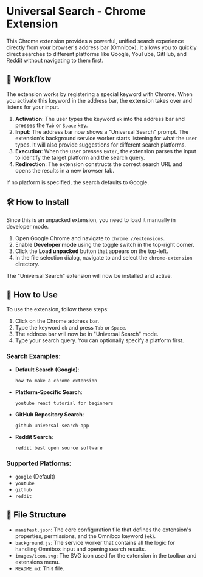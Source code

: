 #  Universal Search - Chrome Extension

This Chrome extension provides a powerful, unified search experience directly from your browser's address bar (Omnibox). It allows you to quickly direct searches to different platforms like Google, YouTube, GitHub, and Reddit without navigating to them first.

## 🚀 Workflow

The extension works by registering a special keyword with Chrome. When you activate this keyword in the address bar, the extension takes over and listens for your input.

1.  **Activation**: The user types the keyword `ek` into the address bar and presses the `Tab` or `Space` key.
2.  **Input**: The address bar now shows a "Universal Search" prompt. The extension's background service worker starts listening for what the user types. It will also provide suggestions for different search platforms.
3.  **Execution**: When the user presses `Enter`, the extension parses the input to identify the target platform and the search query.
4.  **Redirection**: The extension constructs the correct search URL and opens the results in a new browser tab.

If no platform is specified, the search defaults to Google.

## 🛠️ How to Install

Since this is an unpacked extension, you need to load it manually in developer mode.

1.  Open Google Chrome and navigate to `chrome://extensions`.
2.  Enable **Developer mode** using the toggle switch in the top-right corner.
3.  Click the **Load unpacked** button that appears on the top-left.
4.  In the file selection dialog, navigate to and select the `chrome-extension` directory.

The "Universal Search" extension will now be installed and active.

## 📖 How to Use

To use the extension, follow these steps:

1.  Click on the Chrome address bar.
2.  Type the keyword `ek` and press `Tab` or `Space`.
3.  The address bar will now be in "Universal Search" mode.
4.  Type your search query. You can optionally specify a platform first.

### Search Examples:

*   **Default Search (Google)**:
    ```
    how to make a chrome extension
    ```
*   **Platform-Specific Search**:
    ```
    youtube react tutorial for beginners
    ```
*   **GitHub Repository Search**:
    ```
    github universal-search-app
    ```
*   **Reddit Search**:
    ```
    reddit best open source software
    ```

### Supported Platforms:

*   `google` (Default)
*   `youtube`
*   `github`
*   `reddit`

## 📂 File Structure

*   `manifest.json`: The core configuration file that defines the extension's properties, permissions, and the Omnibox keyword (`ek`).
*   `background.js`: The service worker that contains all the logic for handling Omnibox input and opening search results.
*   `images/icon.svg`: The SVG icon used for the extension in the toolbar and extensions menu.
*   `README.md`: This file.
